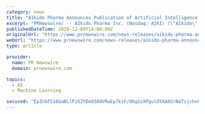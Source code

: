 ```yaml
---
category: news
title: "AIkido Pharma Announces Publication of Artificial Intelligence-Machine Learning Sponsored Research Program for Pancreatic Cancer"
excerpt: "PRNewswire/ -- AIkido Pharma Inc. (Nasdaq: AIKI) (\"AIkido\" or the \"Company\") today announced the publication of positive results from its"
publishedDateTime: 2020-12-09T14:00:00Z
originalUrl: "https://www.prnewswire.com/news-releases/aikido-pharma-announces-publication-of-artificial-intelligence-machine-learning-sponsored-research-program-for-pancreatic-cancer-301189567.html"
webUrl: "https://www.prnewswire.com/news-releases/aikido-pharma-announces-publication-of-artificial-intelligence-machine-learning-sponsored-research-program-for-pancreatic-cancer-301189567.html"
type: article

provider:
  name: PR Newswire
  domain: prnewswire.com

topics:
  - AI
  - Machine Learning

secured: "EpZnkF516GaBLlPibZYDeU3A9VRwEp7kiF/ObgGzXPgulOYXA8SrNaTzjchnkjRMwJiWs8hzjatvVCzDHHDHF9ZDe69s2S97wzTPZ3zziTCPiImnz1s9I335aP1Yjhzx38X5KZryO+2YuE/1AyRjAeCu2NEYlG0H3tS/xxMKsSxQbFbMeV6zWXvl+ewxd/oOI7NrsS3cHP9UYwZt+0Db9rRI9lNo3CKh1AfCSEXk8LE3kypVsTipcgi/i6U837S6qHsbAHNAmdyeba/ZsqOuSkfu95S5D3U3cEhkhLOcsltQQQ2trZW424YCckz3DznyCUITDX5J7T5BqoW75whoJ3z2zfgLH6qvuWoEiSOsX5E=;1r7ut9TwbuzOByUWcallTA=="
---
```


